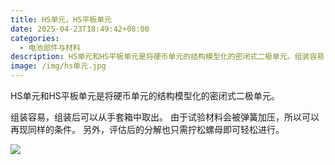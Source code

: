 ```yaml
---
title: HS单元，HS平板单元
date: 2025-04-23T18:49:42+08:00
categories:
  - 电池部件与材料
description: HS单元和HS平板单元是将硬币单元的结构模型化的密闭式二极单元。组装容易，组装后可以从手套箱中取出。
image: /img/hs单元.jpg
---
```

HS单元和HS平板单元是将硬币单元的结构模型化的密闭式二极单元。

组装容易，组装后可以从手套箱中取出。 由于试验材料会被弹簧加压，所以可以再现同样的条件。 另外，评估后的分解也只需拧松螺母即可轻松进行。

![](/img/hs平板单元.jpg)